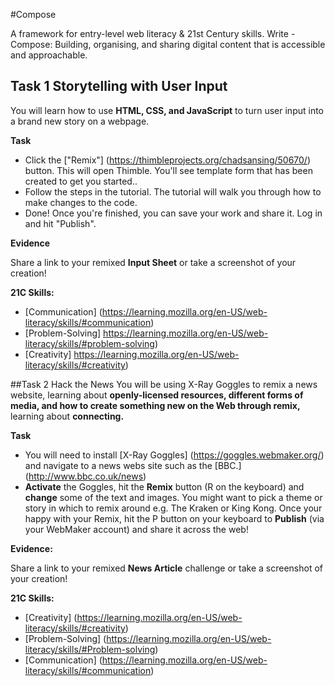 #Compose

A framework for entry-level web literacy & 21st Century skills. Write - Compose: Building, organising, and sharing digital content that is accessible and approachable.

## Task 1 Storytelling with User Input
You will learn how to use **HTML, CSS, and JavaScript** to turn user input into a brand new story on a webpage.

**Task**
* Click the ["Remix"] (https://thimbleprojects.org/chadsansing/50670/) button. This will open Thimble. You'll see template form that has been created to get you started..
* Follow the steps in the tutorial. The tutorial will walk you through how to make changes to the code.
* Done! Once you're finished, you can save your work and share it. Log in and hit "Publish".

**Evidence**

Share a link to your remixed **Input Sheet** or take a screenshot of your creation!

**21C Skills:**

* [Communication] (https://learning.mozilla.org/en-US/web-literacy/skills/#communication)
* [Problem-Solving] https://learning.mozilla.org/en-US/web-literacy/skills/#problem-solving)
* [Creativity] https://learning.mozilla.org/en-US/web-literacy/skills/#creativity)

##Task 2 Hack the News
You will be using X-Ray Goggles to remix a news website, learning about **openly-licensed resources, different forms of media, and how to create something new on the Web through remix,** learning about **connecting.**

**Task**

* You will need to install [X-Ray Goggles] (https://goggles.webmaker.org/) and navigate to a news webs site such as the [BBC.] (http://www.bbc.co.uk/news)
* **Activate** the Goggles, hit the **Remix** button (R on the keyboard) and **change** some of the text and images. You might want to pick a theme or story in which to remix around e.g. The Kraken or King Kong.
Once your happy with your Remix, hit the P button on your keyboard to **Publish** (via your WebMaker account) and share it across the web!

**Evidence:**

Share a link to your remixed **News Article** challenge or take a screenshot of your creation!

**21C Skills:**

* [Creativity] (https://learning.mozilla.org/en-US/web-literacy/skills/#creativity)
* [Problem-Solving] (https://learning.mozilla.org/en-US/web-literacy/skills/#Problem-solving)
* [Communication] (https://learning.mozilla.org/en-US/web-literacy/skills/#communication)
